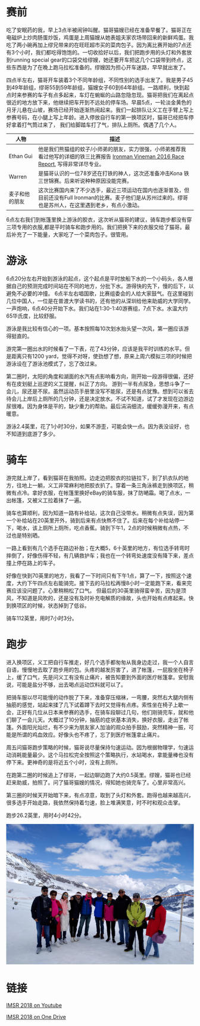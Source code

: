 # 赛前
吃了安眠药的我，早上3点半被闹钟叫醒。猫哥猫嫂已经在准备早餐了。猫哥正在电磁炉上炒肉肠蛋炒饭，鸡蛋是上周猫嫂从她表姐夫家农场带回来的新鲜鸡蛋。我吃了两小碗再加上缪兄带来的在旺旺超市买的菜肉包子。因为离比赛开始的7点还有3个小时，我们都吃得饱饱的。一切收拾好以后，我们把跑步用的头灯和外套放到running special gear的口袋交给缪嫂，她还要开车把这几个口袋带到终点，这些东西是为了在晚上跑马拉松准备的。缪嫂因为担心开车迷路，早早就出发了。

四点半左右，猫哥开车装着3个不同年龄组，不同性别的选手出发了。我是男子45到49年龄组，缪哥55到59年龄组，猫嫂女子60到64年龄组。一路顺利，快到起点时来参赛的车子有点多起来，车灯在蜿蜒的山路忽隐忽现。猫哥把我们在离起点很近的地方放下来，他继续把车开到不远处的停车场。早晨5点，一轮淡金黄色的月牙儿悬在山坡，赛场已经开始逐渐热闹起来。我们一起排队让义工在手臂上写上参赛号码，在小腿上写上年龄。进入停放自行车的第一换项区时，猫哥已经把车停好拿着打气筒过来了， 我们给脚踏车打了气，排队上厕所。偶遇了几个人。

| 人物  | 描述 |
| ------------- | ------------- |
| Ethan Gui  | 他是我们熊猫组的蚊子/小师弟的朋友，实力很强，小师弟推荐我看过他写的详细的铁三比赛报告 [Ironman Vineman 2016 Race Report](https://medium.com/@ethangui/ironman-vineman-2016-race-report-47f9957fd0c4),  写得非常详尽专业。  |
|Warren|是猫哥认识的一位78岁还在打铁的神人，这次还准备冲击Kona 铁三世锦赛。后来听说种种原因没能完赛。|
|麦子和他的朋友|这次比赛国内来了不少选手，最近三项运动在国内也逐渐普及，但目前还没有Full Ironman的比赛。麦子他们是从苏州过来的。缪哥也是苏州人，在这里遇到老乡，有点小激动。|

6点左右我们到帐篷里换上游泳的胶衣，这次听从猫哥的建议，骑车跑步都没有穿三项专用的衣服,都是平时骑车和跑步用的。我们把换下来的衣服交给了猫哥。最后补充了一下能量，大家吃了一个菜肉包子。很管用。

# 游泳
6点20分左右开始到游泳的起点，这个起点是平时放船下水的一个小码头，各人根据自己的预测完成时间站在不同的地方，分批下水。游得快的先下，慢的后下，以避免不必要的冲撞。
6点半左右唱国歌，比赛组委会的人给大家鼓气。在这里碰到几位中国人，一位是在普渡大学读书的，还有他的从深圳给他来助威的大学同学。
一声炮响，6点40分开始下水。我们站在1:30-1:40游赛组，7点下水。水温大约65华氏度，比较舒服。

游泳是我比较有信心的一项。基本按照每10次划水抬头望一次风，第一圈应该游得挺直的。

游完第一圈出水的时候看了一下表，花了43分钟，应该是我平时训练的水平。但是距离只有1200 yard，觉得不对呀，使劲想了想，原来上周六模拟三项的时候把游泳设在了游泳池模式了，忘了改过来。

第二圈时，太阳的角度和湖面的水汽有点影响看方向，刚开始一段游得很偏，还好有在皮划艇上巡逻的义工提醒，纠正了方向。
游到一半有点尿急，思想斗争了一会儿，尿还是不尿。虽然运动员手册里没写不能尿，还是有点犹豫。想到可以省去待会儿上岸后上厕所的几分钟，还是决定放水。不试不知道，试了才发现在边游边尿很难。因为身体是平的，缺少重力的帮助。最后涓涓细流，缓缓弥漫开来，有点暖意。

游泳2.4英里，花了1小时30分，如果不游歪，可能会快一点。因为表没设好，也不知道到底游了多少。

# 骑车
游完就上岸了，看到猫哥在我拍照。边走边把胶衣的拉链拉下，到了扒衣队的地方，往地上一躺，义工非常麻利地把胶衣扒了。穿着一条三角泳裤走到换项区，稍微有点冷。拿好衣服，在帐篷里换好eBay的骑车服，抹了防嗮霜。喝了点水，一出帐篷，又被义工拉着抹了一遍。

骑车也算顺利，因为知道一路有补给站，这次自己没带水。稍微有点失误，因为第一个补给站在20英里开外，骑到后来有点快熬不住了。后来在每个补给站停一下，喝水，该上厕所上厕所，吃点香蕉。骑到下午1，2点的时候稍微有点热，不过也是特别晒。

一路上看到有几个选手在路边补胎；在大概5，6十英里的地方，有位选手转弯时摔倒了，好像伤得不轻，有几辆救护车；我也在一个转弯处速度没有降下来，差点撞上停在路上的车子。

好像在快到70英里的地方，我看了一下时间只有下午1点，算了一下，按照这个速度，大约下午四点左右能骑完。接下去的马拉松再慢8小时一定能跑下来，看来完赛应该没问题了。心里稍稍松了口气。
但最后的30英里骑得蛮辛苦，因为是顶风，不知道是风吹的，还是没有及时补充电解质的缘故，头也开始有点疼起来。快到换项区的时候，状态掉到了低谷。

骑车112英里，用时7小时3分。

# 跑步
进入换项区，义工把自行车推走，好几个选手都匆匆从我身边走过，我一个人自言自语，慢慢地去取了跑步用的包。头疼的越发厉害了，进了帐篷，一屁股坐在椅子上，缓了口气，先是问义工有没有止痛片，被告知要到外面的医疗帐篷拿。安慰我说，可能是盐分不够，出去喝点运动饮料就可以了。

把骑车服以尽可能慢的动作脱了下来，准备穿压缩袜，一弯腰，突然右大腿内侧有抽筋的感觉，站起来揉了几下试着蹲下去时又觉得有点疼。索性坐在椅子上歇一会，正好有几位从日本来参赛的选手，在骑车段聊过几句，他们刚骑完车，就和他们聊了一会儿天。大概过了10分钟，抽筋的症状基本消失，换好衣服，走出了帐篷。外面阳光灿烂，有不少来为朋友家人加油的观众拍手鼓励，突然精神一振，可能是所谓的鸡血效应。好像头也不疼了，忘了到医疗帐篷拿止痛片。

周五问猫哥跑步策略的时候，猫哥说尽量保持匀速运动。因为根据物理学，匀速运动消耗能量最少。这个马拉松完全按照这个策略执行，水站喝水，拿能量棒也没有停下来。更神奇的是将近五个小时，没有上厕所。

在跑第二圈的时候追上了缪哥，一起边聊边跑了大约0.5英里。缪嫂，猫哥也已经赶来助威，拍照了。问了猫哥猫嫂的情况，得知她也骑完车了。心里非常高兴。

第三圈的时候天开始暗下来，有点凉意，取到了头灯和外套。跑得也越来越高兴，很多选手开始走路，我依然保持着匀速，脸上堆满笑意，时不时和观众击掌。

跑步26.2英里，用时4小时42分。

![test image](images/IMG_0590.JPG)

# 链接

[IMSR 2018 on Youtube](https://www.youtube.com/watch?v=sRzTtMHxqJ0&feature=share)

[IMSR 2018 on One Drive](https://1drv.ms/v/s!ArLIkNQh172vgpIWsVqj159Q3OPm-Q)
